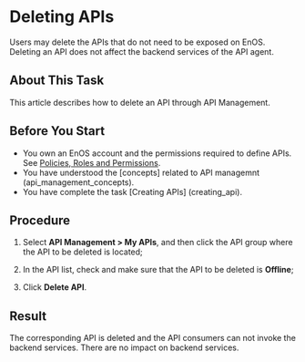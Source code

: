 # Deleting APIs

Users may delete the APIs that do not need to be exposed on EnOS. Deleting an API does not affect the backend services of the API agent.

## About This Task

This article describes how to delete an API through API Management.

## Before You Start

- You own an EnOS account and the permissions required to define APIs. See [Policies, Roles and Permissions](/docs/iam/zh_CN/latest/access_policy).
- You have understood the [concepts] related to API managemnt (api_management_concepts).
- You have complete the task [Creating APIs] (creating_api).

## Procedure

1. Select **API Management > My APIs**, and then click the API group where the API to be deleted is located;

2. In the API list, check and make sure that the API to be deleted is **Offline**;

3. Click **Delete API**.

## Result

The corresponding API is deleted and the API consumers can not invoke the backend services. There are no impact on backend services.
